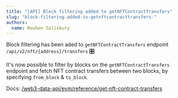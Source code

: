 ```yaml
---
title: "[API] Block filtering added to getNFTContractTransfers"
slug: "block-filtering-added-to-getnftcontracttransfers-️"
authors:
  name: Reuben Salisbury
---
```


Block filtering has been aded to `getNFTContractTransfers` endpoint `/api/v2/nft/{address}/transfers` 🎛️

It's now possible to filter by blocks on the `getNFTContractTransfers` endpoint and fetch NFT contract transfers between two blocks, by specifying `from_block` & `to_block`.

Docs: [/web3-data-api/evm/reference/get-nft-contract-transfers](/web3-data-api/evm/reference/get-nft-contract-transfers)
